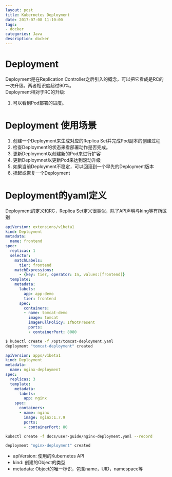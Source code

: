 ```yaml
---
layout: post
title: Kubernetes Deployment
date: 2017-07-08 11:10:00
tags:
- docker
categories: Java
description: docker
---
```


# Deployment

Deployment是在Replication Controller之后引入的概念，可以把它看成是RC的一次升级。两者相识度超过90%。         
Deployment相对于RC的升级:        
1. 可以看到Pod部署的进度。


# Deployment 使用场景
1. 创建一个Deployment来生成对应的Replica Set并完成Pod副本的创建过程
2. 检查Deployment的状态来看部署动作是否完成。
3. 更新Deployment以创建新的Pod来进行扩容
4. 更新Deploymnet以更新Pod来达到滚动升级
5. 如果当前Deployment不稳定，可以回滚到一个早先的Deployment版本
6. 挂起或恢复一个Deployment




# Deployment的yaml定义

Deployment的定义和RC，Replica Set定义很类似，除了API声明与king等有所区别         
```yaml
apiVersion: extensions/v1beta1
kind: Deployment
metadata:
  name: frontend
spec:
  replicas: 1
  selector:
    matchLabels:
      tier: frontend
    matchExpressions:
      - {key: tier, operator: In, values:[frontend]}
  template:
    metadata:
      labels:
        app: app-demo
        tier: frontend
      spec:
        containers:
        - name: tomcat-demo
          image: tomcat
          imagePullPolicy: IfNotPresent
          ports:
          - containerPort: 8080

```

```bash
$ kubectl create -f /opt/tomcat-deployment.yaml
deployment "tomcat-deployment" created
```

```yaml
apiVersion: apps/v1beta1
kind: Deployment
metadata:
  name: nginx-deployment
spec:
  replicas: 3
  template:
    metadata:
      labels:
        app: nginx
    spec:
      containers:
      - name: nginx
        image: nginx:1.7.9
        ports:
        - containerPort: 80

```


```bash
kubectl create -f docs/user-guide/nginx-deployment.yaml --record
```

```bash
deployment "nginx-deployment" created
```


* apiVersion: 使用的Kubernetes API
* kind: 创建的Object的类型
* metadata: Object的唯一标识，包含name，UID，namespace等


